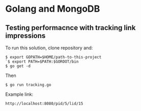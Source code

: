 # Golang and MongoDB
## Testing performacnce with tracking link impressions

To run this solution, clone repository and:
```
$ export GOPATH=$HOME/path-to-this-project
`$ export PATH=$PATH:$GOROOT/bin
$ go get -d
```
Then

```
$ go run tracking.go
```
Example link:<br />
```
http://localhost:8080/pid/5/lid/15
```
